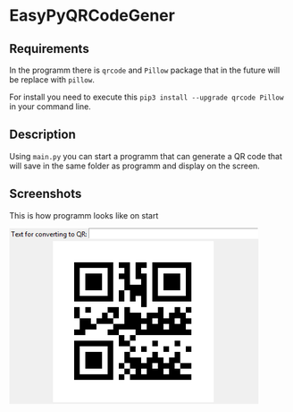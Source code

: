 # EasyPyQRCodeGener
## Requirements
In the programm there is `qrcode` and `Pillow` package that in the future will be replace with `pillow`.

For install you need to execute this `pip3 install --upgrade qrcode Pillow` in your command line.
## Description
Using `main.py` you can start a programm that can generate a QR code that will save in the same folder as programm and display on the screen.
## Screenshots
This is how programm looks like on start

![Programm on start](https://github.com/andrKonan/EasyPyQRCodeGener/blob/master/screenshots/start.png)
